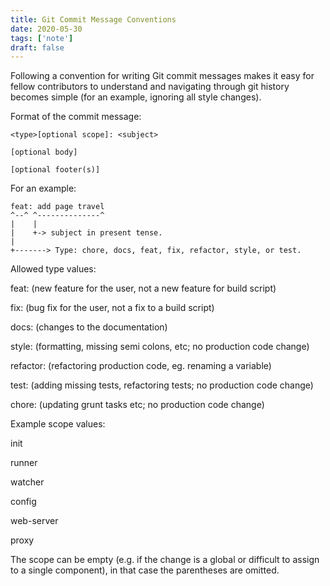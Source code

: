 ```yaml
---
title: Git Commit Message Conventions
date: 2020-05-30
tags: ['note']
draft: false
---
```



Following a convention for writing Git commit messages makes it easy for fellow contributors to understand and navigating through git history becomes simple (for an example, ignoring all style changes).

Format of the commit message:

```
<type>[optional scope]: <subject>

[optional body]

[optional footer(s)]
```

For an example:

```git
feat: add page travel
^--^ ^--------------^
|    |
|    +-> subject in present tense.
|
+-------> Type: chore, docs, feat, fix, refactor, style, or test.
```

Allowed type values:
>
feat: (new feature for the user, not a new feature for build script)
>
fix: (bug fix for the user, not a fix to a build script)
>
docs: (changes to the documentation)
>
style: (formatting, missing semi colons, etc; no production code change)
>
refactor: (refactoring production code, eg. renaming a variable)
>
test: (adding missing tests, refactoring tests; no production code change)
>
chore: (updating grunt tasks etc; no production code change)


Example scope values:
>
init
>
runner
>
watcher
>
config
>
web-server
>
proxy

The scope can be empty (e.g. if the change is a global or difficult to assign to a single component), in that case the parentheses are omitted.
